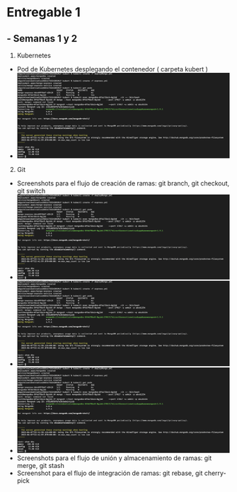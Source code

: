 # Entregable 1

## - Semanas 1 y 2

1) Kubernetes
  - Pod de Kubernetes desplegando el contenedor ( carpeta kubert )
  - ![alt text](https://github.com/Sigma246/entregables/blob/main/kubert/kubert.png?raw=true)

2) Git
  - Screenshots para el flujo de creación de ramas: git branch, git checkout, git switch
  - ![alt text](https://github.com/Sigma246/entregables/blob/main/kubert/kubert.png?raw=true)
  - ![alt text](https://github.com/Sigma246/entregables/blob/main/kubert/kubert.png?raw=true)
  - ![alt text](https://github.com/Sigma246/entregables/blob/main/kubert/kubert.png?raw=true)
  - Screenshots para el flujo de unión y almacenamiento de ramas: git merge, git stash
  - Screenshot para el flujo de integración de ramas: git rebase, git cherry-pick